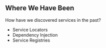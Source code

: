 ## Where We Have Been

How have we discovered services in the past?


* Service Locators <!-- .element: style="padding-top:10px" -->
* Dependency Injection
* Service Registries
